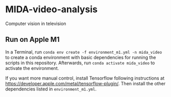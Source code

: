 # MIDA-video-analysis
Computer vision in television

## Run on Apple M1

In a Terminal, run `conda env create -f environment_m1.yml -n mida_video`
to create a conda environment with basic dependencies for running the scripts
in this repository.
Afterwards, run `conda activate mida_video` to activate the environment.

If you want more manual control, install Tensorflow following instructions at
<https://developer.apple.com/metal/tensorflow-plugin/>.
Then install the other dependencies listed in `environment_m1.yml`.
